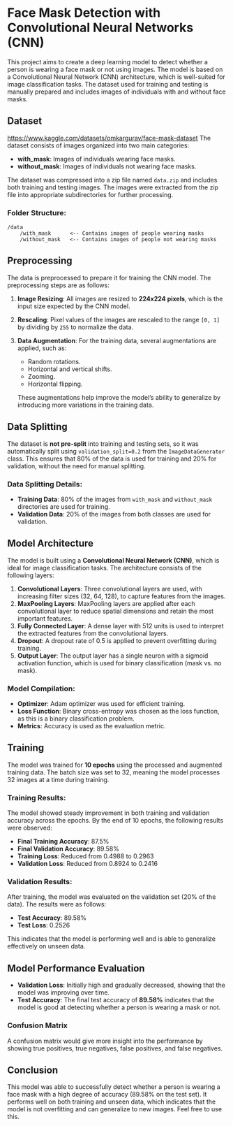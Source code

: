 
# **Face Mask Detection with Convolutional Neural Networks (CNN)**

This project aims to create a deep learning model to detect whether a person is wearing a face mask or not using images. The model is based on a Convolutional Neural Network (CNN) architecture, which is well-suited for image classification tasks. The dataset used for training and testing is manually prepared and includes images of individuals with and without face masks.

## **Dataset**
https://www.kaggle.com/datasets/omkargurav/face-mask-dataset
The dataset consists of images organized into two main categories:

* **with\_mask**: Images of individuals wearing face masks.
* **without\_mask**: Images of individuals not wearing face masks.

The dataset was compressed into a zip file named `data.zip` and includes both training and testing images. The images were extracted from the zip file into appropriate subdirectories for further processing.

### **Folder Structure**:

```
/data
    /with_mask      <-- Contains images of people wearing masks
    /without_mask   <-- Contains images of people not wearing masks
```

## **Preprocessing**

The data is preprocessed to prepare it for training the CNN model. The preprocessing steps are as follows:

1. **Image Resizing**: All images are resized to **224x224 pixels**, which is the input size expected by the CNN model.
2. **Rescaling**: Pixel values of the images are rescaled to the range `[0, 1]` by dividing by `255` to normalize the data.
3. **Data Augmentation**: For the training data, several augmentations are applied, such as:

   * Random rotations.
   * Horizontal and vertical shifts.
   * Zooming.
   * Horizontal flipping.

   These augmentations help improve the model’s ability to generalize by introducing more variations in the training data.

## **Data Splitting**

The dataset is **not pre-split** into training and testing sets, so it was automatically split using `validation_split=0.2` from the `ImageDataGenerator` class. This ensures that 80% of the data is used for training and 20% for validation, without the need for manual splitting.

### **Data Splitting Details**:

* **Training Data**: 80% of the images from `with_mask` and `without_mask` directories are used for training.
* **Validation Data**: 20% of the images from both classes are used for validation.

## **Model Architecture**

The model is built using a **Convolutional Neural Network (CNN)**, which is ideal for image classification tasks. The architecture consists of the following layers:

1. **Convolutional Layers**: Three convolutional layers are used, with increasing filter sizes (32, 64, 128), to capture features from the images.
2. **MaxPooling Layers**: MaxPooling layers are applied after each convolutional layer to reduce spatial dimensions and retain the most important features.
3. **Fully Connected Layer**: A dense layer with 512 units is used to interpret the extracted features from the convolutional layers.
4. **Dropout**: A dropout rate of 0.5 is applied to prevent overfitting during training.
5. **Output Layer**: The output layer has a single neuron with a sigmoid activation function, which is used for binary classification (mask vs. no mask).

### **Model Compilation**:

* **Optimizer**: Adam optimizer was used for efficient training.
* **Loss Function**: Binary cross-entropy was chosen as the loss function, as this is a binary classification problem.
* **Metrics**: Accuracy is used as the evaluation metric.

## **Training**

The model was trained for **10 epochs** using the processed and augmented training data. The batch size was set to 32, meaning the model processes 32 images at a time during training.

### **Training Results**:

The model showed steady improvement in both training and validation accuracy across the epochs. By the end of 10 epochs, the following results were observed:

* **Final Training Accuracy**: 87.5%
* **Final Validation Accuracy**: 89.58%
* **Training Loss**: Reduced from 0.4988 to 0.2963
* **Validation Loss**: Reduced from 0.8924 to 0.2416

### **Validation Results**:

After training, the model was evaluated on the validation set (20% of the data). The results were as follows:

* **Test Accuracy**: 89.58%
* **Test Loss**: 0.2526

This indicates that the model is performing well and is able to generalize effectively on unseen data.

## **Model Performance Evaluation**

* **Validation Loss**: Initially high and gradually decreased, showing that the model was improving over time.
* **Test Accuracy**: The final test accuracy of **89.58%** indicates that the model is good at detecting whether a person is wearing a mask or not.

### **Confusion Matrix** 
A confusion matrix would give more insight into the performance by showing true positives, true negatives, false positives, and false negatives.

## **Conclusion**

This model was able to successfully detect whether a person is wearing a face mask with a high degree of accuracy (89.58% on the test set). It performs well on both training and unseen data, which indicates that the model is not overfitting and can generalize to new images.
Feel free to use this.

